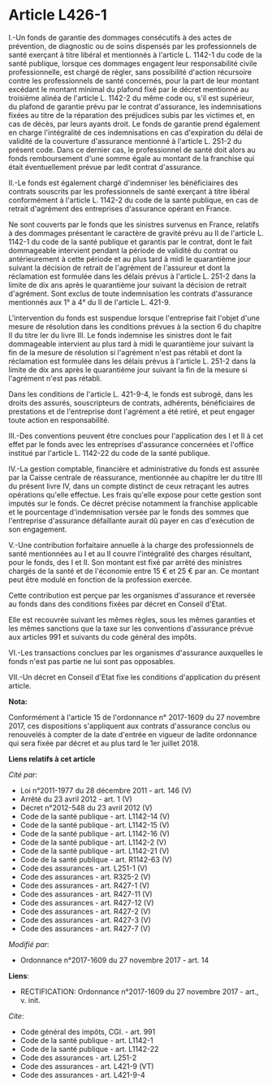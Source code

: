 # Article L426-1

I.-Un fonds de garantie des dommages consécutifs à des actes de prévention, de diagnostic ou de soins dispensés par les
professionnels de santé exerçant à titre libéral et mentionnés à l'article L. 1142-1 du code de la santé publique, lorsque
ces dommages engagent leur responsabilité civile professionnelle, est chargé de régler, sans possibilité d'action récursoire
contre les professionnels de santé concernés, pour la part de leur montant excédant le montant minimal du plafond fixé par le
décret mentionné au troisième alinéa de l'article L. 1142-2 du même code ou, s'il est supérieur, du plafond de garantie prévu
par le contrat d'assurance, les indemnisations fixées au titre de la réparation des préjudices subis par les victimes et, en
cas de décès, par leurs ayants droit. Le fonds de garantie prend également en charge l'intégralité de ces indemnisations en
cas d'expiration du délai de validité de la couverture d'assurance mentionné à l'article L. 251-2 du présent code. Dans ce
dernier cas, le professionnel de santé doit alors au fonds remboursement d'une somme égale au montant de la franchise qui
était éventuellement prévue par ledit contrat d'assurance.

II.-Le fonds est également chargé d'indemniser les bénéficiaires des contrats souscrits par les professionnels de santé
exerçant à titre libéral conformément à l'article L. 1142-2 du code de la santé publique, en cas de retrait d'agrément des
entreprises d'assurance opérant en France.

Ne sont couverts par le fonds que les sinistres survenus en France, relatifs à des dommages présentant le caractère de
gravité prévu au II de l'article L. 1142-1 du code de la santé publique et garantis par le contrat, dont le fait dommageable
intervient pendant la période de validité du contrat ou antérieurement à cette période et au plus tard à midi le quarantième
jour suivant la décision de retrait de l'agrément de l'assureur et dont la réclamation est formulée dans les délais prévus à
l'article L. 251-2 dans la limite de dix ans après le quarantième jour suivant la décision de retrait d'agrément. Sont exclus
de toute indemnisation les contrats d'assurance mentionnés aux 1° à 4° du II de l'article L. 421-9.

L'intervention du fonds est suspendue lorsque l'entreprise fait l'objet d'une mesure de résolution dans les conditions
prévues à la section 6 du chapitre II du titre Ier du livre III. Le fonds indemnise les sinistres dont le fait dommageable
intervient au plus tard à midi le quarantième jour suivant la fin de la mesure de résolution si l'agrément n'est pas rétabli
et dont la réclamation est formulée dans les délais prévus à l'article L. 251-2 dans la limite de dix ans après le
quarantième jour suivant la fin de la mesure si l'agrément n'est pas rétabli.

Dans les conditions de l'article L. 421-9-4, le fonds est subrogé, dans les droits des assurés, souscripteurs de contrats,
adhérents, bénéficiaires de prestations et de l'entreprise dont l'agrément a été retiré, et peut engager toute action en
responsabilité.

III.-Des conventions peuvent être conclues pour l'application des I et II à cet effet par le fonds avec les entreprises
d'assurance concernées et l'office institué par l'article L. 1142-22 du code de la santé publique.

IV.-La gestion comptable, financière et administrative du fonds est assurée par la Caisse centrale de réassurance, mentionnée
au chapitre Ier du titre III du présent livre IV, dans un compte distinct de ceux retraçant les autres opérations qu'elle
effectue. Les frais qu'elle expose pour cette gestion sont imputés sur le fonds. Ce décret précise notamment la franchise
applicable et le pourcentage d'indemnisation versée par le fonds des sommes que l'entreprise d'assurance défaillante aurait
dû payer en cas d'exécution de son engagement.

V.-Une contribution forfaitaire annuelle à la charge des professionnels de santé mentionnées au I et au II couvre
l'intégralité des charges résultant, pour le fonds, des I et II. Son montant est fixé par arrêté des ministres chargés de la
santé et de l'économie entre 15 € et 25 € par an. Ce montant peut être modulé en fonction de la profession exercée.

Cette contribution est perçue par les organismes d'assurance et reversée au fonds dans des conditions fixées par décret en
Conseil d'Etat.

Elle est recouvrée suivant les mêmes règles, sous les mêmes garanties et les mêmes sanctions que la taxe sur les conventions
d'assurance prévue aux articles 991 et suivants du code général des impôts.

VI.-Les transactions conclues par les organismes d'assurance auxquelles le fonds n'est pas partie ne lui sont pas opposables.

VII.-Un décret en Conseil d'Etat fixe les conditions d'application du présent article.

**Nota:**

Conformément à l'article 15 de l'ordonnance n° 2017-1609 du 27 novembre 2017, ces dispositions s'appliquent aux contrats
d'assurance conclus ou renouvelés à compter de la date d'entrée en vigueur de ladite ordonnance qui sera fixée par décret et
au plus tard le 1er juillet 2018.

**Liens relatifs à cet article**

_Cité par_:

  - Loi n°2011-1977 du 28 décembre 2011 - art. 146 (V)
  - Arrêté du 23 avril 2012 - art. 1 (V)
  - Décret n°2012-548 du 23 avril 2012 (V)
  - Code de la santé publique - art. L1142-14 (V)
  - Code de la santé publique - art. L1142-15 (V)
  - Code de la santé publique - art. L1142-16 (V)
  - Code de la santé publique - art. L1142-2 (V)
  - Code de la santé publique - art. L1142-21 (V)
  - Code de la santé publique - art. R1142-63 (V)
  - Code des assurances - art. L251-1 (V)
  - Code des assurances - art. R325-2 (V)
  - Code des assurances - art. R427-1 (V)
  - Code des assurances - art. R427-11 (V)
  - Code des assurances - art. R427-12 (V)
  - Code des assurances - art. R427-2 (V)
  - Code des assurances - art. R427-3 (V)
  - Code des assurances - art. R427-7 (V)

_Modifié par_:

  - Ordonnance n°2017-1609 du 27 novembre 2017 - art. 14

**Liens**:

  - RECTIFICATION: Ordonnance n°2017-1609 du 27 novembre 2017 - art., v. init.

_Cite_:

  - Code général des impôts, CGI. - art. 991
  - Code de la santé publique - art. L1142-1
  - Code de la santé publique - art. L1142-22
  - Code des assurances - art. L251-2
  - Code des assurances - art. L421-9 (VT)
  - Code des assurances - art. L421-9-4

